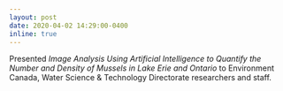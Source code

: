 ```yaml
---
layout: post
date: 2020-04-02 14:29:00-0400
inline: true
---
```


Presented *Image Analysis Using Artificial Intelligence to Quantify the Number
and Density of Mussels in Lake Erie and Ontario* to Environment Canada,
Water Science & Technology Directorate researchers and staff.
